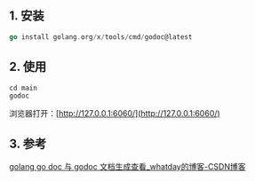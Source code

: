 ## 1. 安装

```go
go install golang.org/x/tools/cmd/godoc@latest
```

## 2. 使用

```shell
cd main
godoc
```

浏览器打开：[http://127.0.0.1:6060/](http://127.0.0.1:6060/)


## 3. 参考
[golang go doc 与 godoc 文档生成查看\_whatday的博客\-CSDN博客](https://blog.csdn.net/whatday/article/details/103293838)